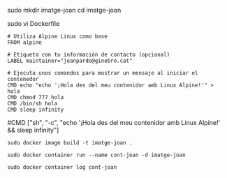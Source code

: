 sudo mkdir imatge-joan
cd imatge-joan

sudo vi Dockerfile

```
# Utiliza Alpine Linux como base
FROM alpine

# Etiqueta con tu información de contacto (opcional)
LABEL maintainer="joanpardo@ginebro.cat"

# Ejecuta unos comandos para mostrar un mensaje al iniciar el contenedor
CMD echo "echo '¡Hola des del meu contenidor amb Linux Alpine!'" > hola
CMD chmod 777 hola
CMD /bin/sh hola
CMD sleep infinity
```
#CMD ["sh", "-c", "echo '¡Hola des del meu contenidor amb Linux Alpine!' && sleep infinity"]

```
sudo docker image build -t imatge-joan .
```

```
sudo docker container run --name cont-joan -d imatge-joan
```

```
sudo docker container log cont-joan
```



